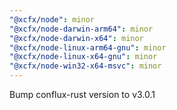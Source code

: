 ```yaml
---
"@xcfx/node": minor
"@xcfx/node-darwin-arm64": minor
"@xcfx/node-darwin-x64": minor
"@xcfx/node-linux-arm64-gnu": minor
"@xcfx/node-linux-x64-gnu": minor
"@xcfx/node-win32-x64-msvc": minor
---
```


Bump conflux-rust version to v3.0.1
